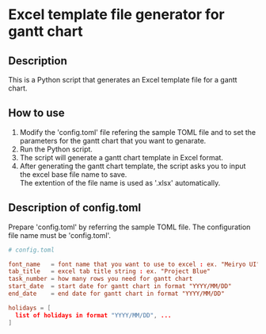 # Excel template file generator for gantt chart

## Description

This is a Python script that generates an Excel template file for a gantt chart.

## How to use

1. Modify the 'config.toml' file refering the sample TOML file and to set the parameters for the gantt chart that you want to genarate.
1. Run the Python script.
1. The script will generate a gantt chart template in Excel format.
1. After generating the gantt chart template, the script asks you to input the excel base file name to save.  
   The extention of the file name is used as '.xlsx' automatically.

## Description of config.toml

Prepare 'config.toml' by referring the sample TOML file. The configuration file name must be 'config.toml'.

```toml
# config.toml

font_name   = font name that you want to use to excel : ex. "Meiryo UI"
tab_title   = excel tab title string : ex. "Project Blue"
task_number = how many rows you need for gantt chart
start_date  = start date for gantt chart in format "YYYY/MM/DD"
end_date    = end date for gantt chart in format "YYYY/MM/DD"

holidays = [
  list of holidays in format "YYYY/MM/DD", ...
]
```

